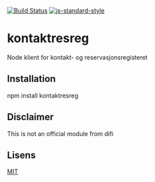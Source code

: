 [![Build Status](https://travis-ci.org/telemark/node-kontaktresreg.svg?branch=master)](https://travis-ci.org/telemark/node-kontaktresreg)
[![js-standard-style](https://img.shields.io/badge/code%20style-standard-brightgreen.svg?style=flat)](https://github.com/feross/standard)
# kontaktresreg
Node klient for kontakt- og reservasjonsregisteret

## Installation

npm install kontaktresreg

## Disclaimer

This is not an official module from difi

## Lisens
[MIT](LICENSE)
